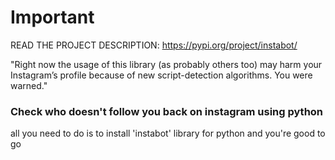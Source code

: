 # Important
READ THE PROJECT DESCRIPTION:
https://pypi.org/project/instabot/

"Right now the usage of this library (as probably others too) may harm your Instagram’s profile because of new script-detection algorithms. You were warned."

### Check who doesn't follow you back on instagram using python

all you need to do is to install 'instabot' library for python and you're good to go
